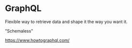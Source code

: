 # GraphQL

Flexible way to retrieve data and shape it the way you want it.

"Schemaless"

https://www.howtographql.com/

